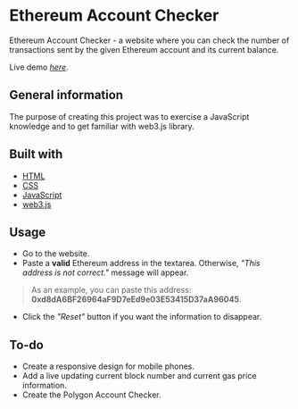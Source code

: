 # Ethereum Account Checker

Ethereum Account Checker - a website where you can check the number of transactions sent by the given Ethereum account and its current balance.

Live demo [_here_](https://friendly-lokum-c7cbb4.netlify.app/).

## General information

The purpose of creating this project was to exercise a JavaScript knowledge and to get familiar with web3.js library.

## Built with
- [HTML](https://developer.mozilla.org/en-US/docs/Web/HTML)
- [CSS](https://www.w3schools.com/css/default.asp)
- [JavaScript](https://developer.mozilla.org/en-US/docs/Learn/Getting_started_with_the_web/JavaScript_basics)
- [web3.js](https://web3js.readthedocs.io/en/v1.8.2/)

## Usage

- Go to the website.
- Paste a **valid** Ethereum address in the textarea. Otherwise, *"This address is not correct."* message will appear.  

>As an example, you can paste this address: **0xd8dA6BF26964aF9D7eEd9e03E53415D37aA96045**.

- Click the *"Reset"* button if you want the information to disappear.

## To-do

- Create a responsive design for mobile phones.
- Add a live updating current block number and current gas price information.
- Create the Polygon Account Checker.
